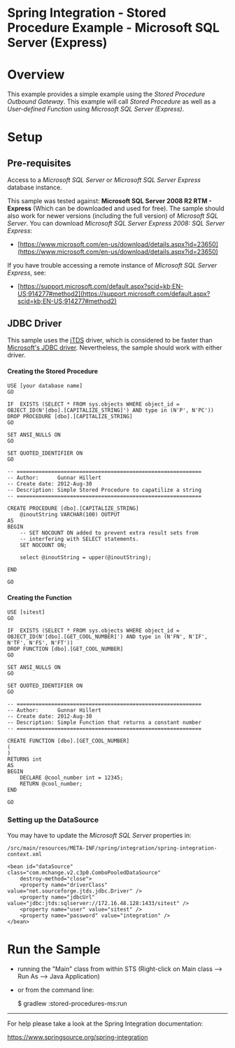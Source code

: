 Spring Integration - Stored Procedure Example - Microsoft SQL Server (Express)
================================================================================

# Overview

This example provides a simple example using the *Stored Procedure Outbound Gateway*. This example will call *Stored Procedure* as well as a *User-defined Function* using *Microsoft SQL Server (Express)*.

# Setup

## Pre-requisites

Access to a *Microsoft SQL Server* or *Microsoft SQL Server Express* database instance.

This sample was tested against: **Microsoft SQL Server 2008 R2 RTM - Express** (Which can be downloaded and used for free). The sample should also work for newer versions (including the full version) of *Microsoft SQL Server*. You can download *Microsoft SQL Server Express 2008: SQL Server Express*:

* [https://www.microsoft.com/en-us/download/details.aspx?id=23650](https://www.microsoft.com/en-us/download/details.aspx?id=23650)

If you have trouble accessing a remote instance of *Microsoft SQL Server Express*, see:

* [https://support.microsoft.com/default.aspx?scid=kb;EN-US;914277#method2](https://support.microsoft.com/default.aspx?scid=kb;EN-US;914277#method2)

## JDBC Driver

This sample uses the [jTDS](http://jtds.sourceforge.net) driver, which is considered to be faster than [Microsoft's JDBC driver](https://msdn.microsoft.com/en-us/sqlserver/aa937724.aspx). Nevertheless, the sample should work with either driver.

#### Creating the Stored Procedure

	USE [your database name]
	GO

	IF  EXISTS (SELECT * FROM sys.objects WHERE object_id = OBJECT_ID(N'[dbo].[CAPITALIZE_STRING]') AND type in (N'P', N'PC'))
	DROP PROCEDURE [dbo].[CAPITALIZE_STRING]
	GO

	SET ANSI_NULLS ON
	GO

	SET QUOTED_IDENTIFIER ON
	GO

	-- ===========================================================
	-- Author:		Gunnar Hillert
	-- Create date: 2012-Aug-30
	-- Description:	Simple Stored Procedure to capatilize a string
	-- ===========================================================

	CREATE PROCEDURE [dbo].[CAPITALIZE_STRING]
		@inoutString VARCHAR(100) OUTPUT
	AS
	BEGIN
		-- SET NOCOUNT ON added to prevent extra result sets from
		-- interfering with SELECT statements.
		SET NOCOUNT ON;

		select @inoutString = upper(@inoutString);

	END

	GO

#### Creating the Function

	USE [sitest]
	GO

	IF  EXISTS (SELECT * FROM sys.objects WHERE object_id = OBJECT_ID(N'[dbo].[GET_COOL_NUMBER]') AND type in (N'FN', N'IF', N'TF', N'FS', N'FT'))
	DROP FUNCTION [dbo].[GET_COOL_NUMBER]
	GO

	SET ANSI_NULLS ON
	GO

	SET QUOTED_IDENTIFIER ON
	GO

	-- ===========================================================
	-- Author:		Gunnar Hillert
	-- Create date: 2012-Aug-30
	-- Description:	Simple Function that returns a constant number
	-- ===========================================================

	CREATE FUNCTION [dbo].[GET_COOL_NUMBER]
	(
	)
	RETURNS int
	AS
	BEGIN
		DECLARE @cool_number int = 12345;
		RETURN @cool_number;
	END

	GO

### Setting up the DataSource

You may have to update the *Microsoft SQL Server* properties in:

    /src/main/resources/META-INF/spring/integration/spring-integration-context.xml

	<bean id="dataSource" class="com.mchange.v2.c3p0.ComboPooledDataSource"
		destroy-method="close">
		<property name="driverClass" value="net.sourceforge.jtds.jdbc.Driver" />
		<property name="jdbcUrl" value="jdbc:jtds:sqlserver://172.16.48.128:1433/sitest" />
		<property name="user" value="sitest" />
		<property name="password" value="integration" />
	</bean>


# Run the Sample

* running the "Main" class from within STS (Right-click on Main class --> Run As --> Java Application)
* or from the command line:
    
    $ gradlew :stored-procedures-ms:run

--------------------------------------------------------------------------------

For help please take a look at the Spring Integration documentation:

https://www.springsource.org/spring-integration

